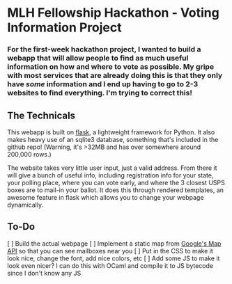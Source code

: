 # MLH Fellowship Hackathon - Voting Information Project

### For the first-week hackathon project, I wanted to build a webapp that will allow people to find as much useful information on how and where to vote as possible. My gripe with most services that are already doing this is that they only have *some* information and I end up having to go to 2-3 websites to find everything. I'm trying to correct this!

## The Technicals
This webapp is built on [flask](https://flask.palletsprojects.com/en/1.1.x/), a lightweight framework for Python.
It also makes heavy use of an sqlite3 database, something that's included in the github repo! (Warning, it's >32MB and has over somewhere around 200,000 rows.)

The website takes very little user input, just a valid address.
From there it will give a bunch of useful info, including registration info for your state, your polling place, where you can vote early, and where the 3 closest USPS boxes are to mail-in your ballot.
It does this through rendered templates, an awesome feature in flask which allows you to change your webpage dynamically.

## To-Do
 [ ] Build the actual webpage
 [ ] Implement a static map from [Google's Map API](https://developers.google.com/maps/documentation/maps-static/overview) so that you can see mailboxes near you
 [ ] Put in the CSS to make it look nice, change the font, add nice colors, etc
 [ ] Add some JS to make it look even nicer? I can do this with OCaml and compile it to JS bytecode since I don't know any JS
